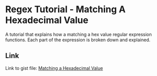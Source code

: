 # Regex Tutorial - Matching A Hexadecimal Value
A tutorial that explains how a matching a hex value regular expression functions. Each part of the expression is broken down and explained.

## Link

Link to gist file: [Matching a Hexadecimal Value](https://github.com/AdamKMcCoy/regex-/blob/main/regex%20tutorial/Regex-Tutorial-Matching-A-Hex-Value/Matching-A-Hex-Value.md)
